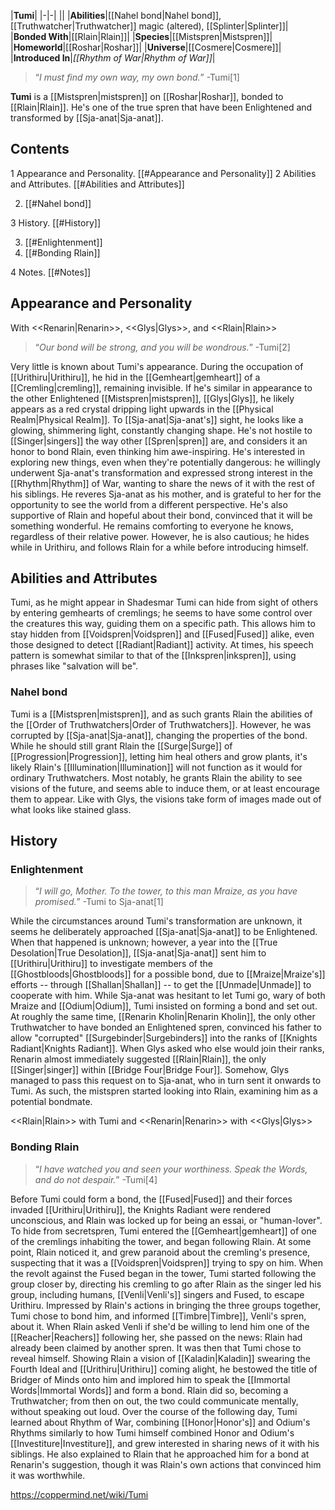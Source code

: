 |**Tumi**|
|-|-|
||
|**Abilities**|[[Nahel bond\|Nahel bond]], [[Truthwatcher\|Truthwatcher]] magic (altered), [[Splinter\|Splinter]]|
|**Bonded With**|[[Rlain\|Rlain]]|
|**Species**|[[Mistspren\|Mistspren]]|
|**Homeworld**|[[Roshar\|Roshar]]|
|**Universe**|[[Cosmere\|Cosmere]]|
|**Introduced In**|*[[Rhythm of War\|Rhythm of War]]*|

>“*I must find my own way, my own bond.*”
\-Tumi[1]


**Tumi** is a [[Mistspren\|mistspren]] on [[Roshar\|Roshar]], bonded to [[Rlain\|Rlain]]. He's one of the true spren that have been Enlightened and transformed by [[Sja-anat\|Sja-anat]].

## Contents

1 Appearance and Personality. [[#Appearance and Personality]] 
2 Abilities and Attributes. [[#Abilities and Attributes]] 

2. [[#Nahel bond]] 


3 History. [[#History]] 

3. [[#Enlightenment]] 
3. [[#Bonding Rlain]] 


4 Notes. [[#Notes]] 


## Appearance and Personality
  With <<Renarin\|Renarin>>, <<Glys\|Glys>>, and <<Rlain\|Rlain>>
>“*Our bond will be strong, and you will be wondrous.*”
\-Tumi[2]


Very little is known about Tumi's appearance. During the occupation of [[Urithiru\|Urithiru]], he hid in the [[Gemheart\|gemheart]] of a [[Cremling\|cremling]], remaining invisible. If he's similar in appearance to the other Enlightened [[Mistspren\|mistspren]], [[Glys\|Glys]], he likely appears as a red crystal dripping light upwards in the [[Physical Realm\|Physical Realm]]. To [[Sja-anat\|Sja-anat's]] sight, he looks like a glowing, shimmering light, constantly changing shape.
He's not hostile to [[Singer\|singers]] the way other [[Spren\|spren]] are, and considers it an honor to bond Rlain, even thinking him awe-inspiring. He's interested in exploring new things, even when they're potentially dangerous: he willingly underwent Sja-anat's transformation and expressed strong interest in the [[Rhythm\|Rhythm]] of War, wanting to share the news of it with the rest of his siblings. He reveres Sja-anat as his mother, and is grateful to her for the opportunity to see the world from a different perspective. He's also supportive of Rlain and hopeful about their bond, convinced that it will be something wonderful. He remains comforting to everyone he knows, regardless of their relative power. However, he is also cautious; he hides while in Urithiru, and follows Rlain for a while before introducing himself.

## Abilities and Attributes
  Tumi, as he might appear in Shadesmar
Tumi can hide from sight of others by entering gemhearts of cremlings; he seems to have some control over the creatures this way, guiding them on a specific path. This allows him to stay hidden from [[Voidspren\|Voidspren]] and [[Fused\|Fused]] alike, even those designed to detect [[Radiant\|Radiant]] activity. At times, his speech pattern is somewhat similar to that of the [[Inkspren\|inkspren]], using phrases like "salvation will be".

### Nahel bond
Tumi is a [[Mistspren\|mistspren]], and as such grants Rlain the abilities of the [[Order of Truthwatchers\|Order of Truthwatchers]]. However, he was corrupted by [[Sja-anat\|Sja-anat]], changing the properties of the bond. While he should still grant Rlain the [[Surge\|Surge]] of [[Progression\|Progression]], letting him heal others and grow plants, it's likely Rlain's [[Illumination\|Illumination]] will not function as it would for ordinary Truthwatchers. Most notably, he grants Rlain the ability to see visions of the future, and seems able to induce them, or at least encourage them to appear. Like with Glys, the visions take form of images made out of what looks like stained glass.

## History
### Enlightenment
>“*I will go, Mother. To the tower, to this man Mraize, as you have promised.*”
\-Tumi to Sja-anat[1]


While the circumstances around Tumi's transformation are unknown, it seems he deliberately approached [[Sja-anat\|Sja-anat]] to be Enlightened. When that happened is unknown; however, a year into the [[True Desolation\|True Desolation]], [[Sja-anat\|Sja-anat]] sent him to [[Urithiru\|Urithiru]] to investigate members of the [[Ghostbloods\|Ghostbloods]] for a possible bond, due to [[Mraize\|Mraize's]] efforts -- through [[Shallan\|Shallan]] -- to get the [[Unmade\|Unmade]] to cooperate with him. While Sja-anat was hesitant to let Tumi go, wary of both Mraize and [[Odium\|Odium]], Tumi insisted on forming a bond and set out.
At roughly the same time, [[Renarin Kholin\|Renarin Kholin]], the only other Truthwatcher to have bonded an Enlightened spren, convinced his father to allow "corrupted" [[Surgebinder\|Surgebinders]] into the ranks of [[Knights Radiant\|Knights Radiant]]. When Glys asked who else would join their ranks, Renarin almost immediately suggested [[Rlain\|Rlain]], the only [[Singer\|singer]] within [[Bridge Four\|Bridge Four]]. Somehow, Glys managed to pass this request on to Sja-anat, who in turn sent it onwards to Tumi. As such, the mistspren started looking into Rlain, examining him as a potential bondmate.

  <<Rlain\|Rlain>> with Tumi and <<Renarin\|Renarin>> with <<Glys\|Glys>>
### Bonding Rlain
>“*I have watched you and seen your worthiness. Speak the Words, and do not despair.*”
\-Tumi[4]


Before Tumi could form a bond, the [[Fused\|Fused]] and their forces invaded [[Urithiru\|Urithiru]], the Knights Radiant were rendered unconscious, and Rlain was locked up for being an essai, or "human-lover". To hide from secretspren, Tumi entered the [[Gemheart\|gemheart]] of one of the cremlings inhabiting the tower, and began following Rlain. At some point, Rlain noticed it, and grew paranoid about the cremling's presence, suspecting that it was a [[Voidspren\|Voidspren]] trying to spy on him.
When the revolt against the Fused began in the tower, Tumi started following the group closer by, directing his cremling to go after Rlain as the singer led his group, including humans, [[Venli\|Venli's]] singers and Fused, to escape Urithiru. Impressed by Rlain's actions in bringing the three groups together, Tumi chose to bond him, and informed [[Timbre\|Timbre]], Venli's spren, about it. When Rlain asked Venli if she'd be willing to lend him one of the [[Reacher\|Reachers]] following her, she passed on the news: Rlain had already been claimed by another spren.
It was then that Tumi chose to reveal himself. Showing Rlain a vision of [[Kaladin\|Kaladin]] swearing the Fourth Ideal and [[Urithiru\|Urithiru]] coming alight, he bestowed the title of Bridger of Minds onto him and implored him to speak the [[Immortal Words\|Immortal Words]] and form a bond. Rlain did so, becoming a Truthwatcher; from then on out, the two could communicate mentally, without speaking out loud.
Over the course of the following day, Tumi learned about Rhythm of War, combining [[Honor\|Honor's]] and Odium's Rhythms similarly to how Tumi himself combined Honor and Odium's [[Investiture\|Investiture]], and grew interested in sharing news of it with his siblings. He also explained to Rlain that he approached him for a bond at Renarin's suggestion, though it was Rlain's own actions that convinced him it was worthwhile.



https://coppermind.net/wiki/Tumi